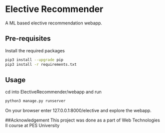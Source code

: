 # Elective Recommender

A ML based elective recommendation webapp.

## Pre-requisites

Install the required packages

```bash
pip3 install --upgrade pip
pip3 install -r requirements.txt
```

## Usage  
cd into ElectiveRecommender/webapp and run

```bash
python3 manage.py runserver
```
On your browser enter 127.0.0.1:8000/elective and explore the webapp.

##Acknowledgement
This project was done as a part of Web Technologies II course at PES University





